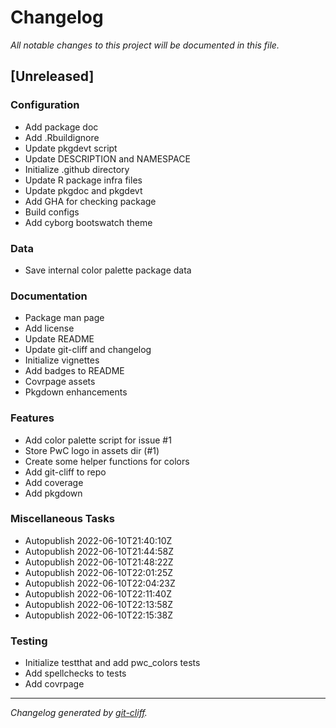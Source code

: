 # Changelog
*All notable changes to this project will be documented in this file.*

## [Unreleased]

### Configuration

- Add package doc
- Add .Rbuildignore
- Update pkgdevt script
- Update DESCRIPTION and NAMESPACE
- Initialize .github directory
- Update R package infra files
- Update pkgdoc and pkgdevt
- Add GHA for checking package
- Build configs
- Add cyborg bootswatch theme

### Data

- Save internal color palette package data

### Documentation

- Package man page
- Add license
- Update README
- Update git-cliff and changelog
- Initialize vignettes
- Add badges to README
- Covrpage assets
- Pkgdown enhancements

### Features

- Add color palette script for issue #1
- Store PwC logo in assets dir (#1)
- Create some helper functions for colors
- Add git-cliff to repo
- Add coverage
- Add pkgdown

### Miscellaneous Tasks

- Autopublish 2022-06-10T21:40:10Z
- Autopublish 2022-06-10T21:44:58Z
- Autopublish 2022-06-10T21:48:22Z
- Autopublish 2022-06-10T22:01:25Z
- Autopublish 2022-06-10T22:04:23Z
- Autopublish 2022-06-10T22:11:40Z
- Autopublish 2022-06-10T22:13:58Z
- Autopublish 2022-06-10T22:15:38Z

### Testing

- Initialize testthat and add pwc_colors tests
- Add spellchecks to tests
- Add covrpage

***
*Changelog generated by [git-cliff](https://github.com/orhun/git-cliff).*

